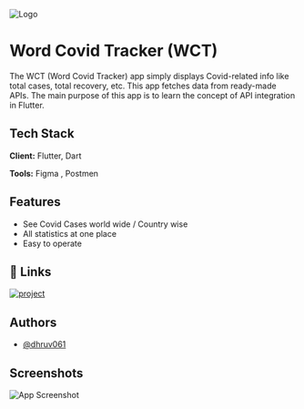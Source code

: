 
![Logo](https://dev-to-uploads.s3.amazonaws.com/uploads/articles/th5xamgrr6se0x5ro4g6.png)


# Word Covid Tracker (WCT)

The WCT (Word Covid Tracker) app simply displays Covid-related info like total cases, total recovery, etc. This app fetches data from ready-made APIs. The main purpose of this app is to learn the concept of API integration in Flutter.



## Tech Stack

**Client:** Flutter, Dart

**Tools:** Figma , Postmen 


## Features

- See Covid Cases world wide / Country wise
- All statistics at one place
- Easy to operate 



## 🔗 Links
[![project](https://img.shields.io/badge/WCT-000?style=for-the-badge&logo=ko-fi&logoColor=white)](https://drive.google.com/file/d/1sgfpXm5BYj_pjey9NlyXqTsyFg58Gi76/view?usp=share_link)



## Authors

- [@dhruv061](https://github.com/dhruv061)


## Screenshots

![App Screenshot](https://drive.google.com/filed1sD8OYFBL6Xtx8grlCrOj_tbuiCe7Csvq/view?usp=share_link)

